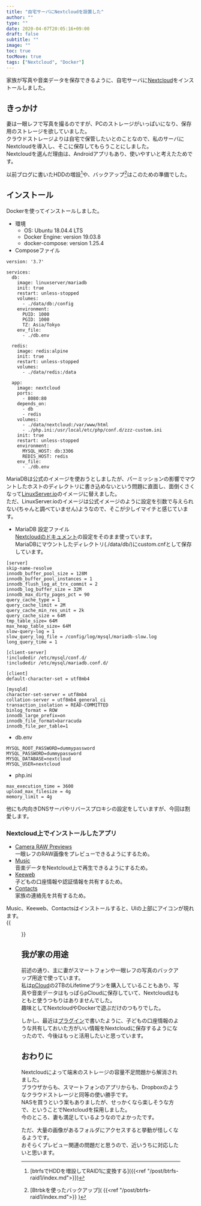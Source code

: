 ```yaml
---
title: "自宅サーバにNextcloudを設置した"
author: ""
type: ""
date: 2020-04-07T20:05:16+09:00
draft: false
subtitle: ""
image: ""
toc: true
tocMove: true
tags: ["Nextcloud", "Docker"]
---
```


家族が写真や音楽データを保存できるように、自宅サーバに[Nextcloud](https://nextcloud.com/)をインストールしました。

## きっかけ

妻は一眼レフで写真を撮るのですが、PCのストレージがいっぱいになり、保存用のストレージを欲していました。  
クラウドストレージよりは自宅で保管したいとのことなので、私のサーバにNextcloudを導入し、そこに保存してもらうことにしました。  
Nextcloudを選んだ理由は、Androidアプリもあり、使いやすいと考えたためです。

以前ブログに書いたHDDの増設[^1]や、バックアップ[^2]はこのための準備でした。  

[^1]: [btrfsでHDDを増設してRAID1に変換する]({{<ref "/post/btrfs-raid1/index.md">}})
[^2]: [Btrbkを使ったバックアップ]( {{<ref "/post/btrfs-raid1/index.md">}} )

## インストール

Dockerを使ってインストールしました。  

- 環境
  - OS: Ubuntu 18.04.4 LTS
  - Docker Engine: version 19.03.8
  - docker-compose: version 1.25.4
- Composeファイル
```
version: '3.7'

services:
  db:
    image: linuxserver/mariadb
    init: true
    restart: unless-stopped
    volumes:
      - ./data/db:/config
    environment:
      PUID: 1000
      PGID: 1000
      TZ: Asia/Tokyo
    env_file:
      - ./db.env

  redis:
    image: redis:alpine
    init: true
    restart: unless-stopped
    volumes:
      - ./data/redis:/data

  app:
    image: nextcloud
    ports:
      - 8080:80
    depends_on:
      - db
      - redis
    volumes:
      - ./data/nextcloud:/var/www/html
      - ./php.ini:/usr/local/etc/php/conf.d/zzz-custom.ini
    init: true
    restart: unless-stopped
    environment:
      MYSQL_HOST: db:3306
      REDIS_HOST: redis
    env_file:
      - ./db.env
```
MariaDBは公式のイメージを使おうとしましたが、パーミッションの影響でマウントしたホストのディレクトリに書き込めないという問題に直面し、面倒くさくなって[LinuxServer.io](https://www.linuxserver.io/)のイメージに替えました。  
ただ、LinuxServer.ioのイメージは公式イメージのように設定を引数で与えられない(ちゃんと調べていません)ようなので、そこが少しイマイチと感じています。  
- MariaDB 設定ファイル   
  [Nextcloudのドキュメント](https://docs.nextcloud.com/server/15/admin_manual/configuration_database/linux_database_configuration.html)の設定をそのまま使っています。  
  MariaDBにマウントしたディレクトリ(./data/db/)にcustom.cnfとして保存しています。  
```
[server]
skip-name-resolve
innodb_buffer_pool_size = 128M
innodb_buffer_pool_instances = 1
innodb_flush_log_at_trx_commit = 2
innodb_log_buffer_size = 32M
innodb_max_dirty_pages_pct = 90
query_cache_type = 1
query_cache_limit = 2M
query_cache_min_res_unit = 2k
query_cache_size = 64M
tmp_table_size= 64M
max_heap_table_size= 64M
slow-query-log = 1
slow_query_log_file	= /config/log/mysql/mariadb-slow.log
long_query_time = 1

[client-server]
!includedir /etc/mysql/conf.d/
!includedir /etc/mysql/mariadb.conf.d/

[client]
default-character-set = utf8mb4

[mysqld]
character-set-server = utf8mb4
collation-server = utf8mb4_general_ci
transaction_isolation = READ-COMMITTED
binlog_format = ROW
innodb_large_prefix=on
innodb_file_format=barracuda
innodb_file_per_table=1
```
- db.env  
```
MYSQL_ROOT_PASSWORD=dummypassword
MYSQL_PASSWORD=dummypassword
MYSQL_DATABASE=nextcloud
MYSQL_USER=nextcloud
```
- php.ini  
```
max_execution_time = 3600
upload_max_filesize = 4g
memory_limit = 4g
```

他にも内向きDNSサーバやリバースプロキシの設定をしていますが、今回は割愛します。

### Nextcloud上でインストールしたアプリ

- [Camera RAW Previews](https://apps.nextcloud.com/apps/camerarawpreviews)  
  一眼レフのRAW画像をプレビューできるようにするため。
- [Music](https://apps.nextcloud.com/apps/music)  
  音楽データをNextcloud上で再生できるようにするため。
- [Keeweb](https://apps.nextcloud.com/apps/keeweb)  
  子どもの口座情報や認証情報を共有するため。
- [Contacts](https://apps.nextcloud.com/apps/contacts)  
  家族の連絡先を共有するため。

Music、Keeweb、Contactsはインストールすると、UIの上部にアイコンが現れます。  
{{<figure src="ui.png" caption="一番左はNextcloudのロゴ。ロゴの右にあるアイコンは、左から、ファイル、写真、アクティビティ、Keeweb、連絡先 (Contacts)、ミュージック (Music)。">}}

## 我が家の用途

前述の通り、主に妻がスマートフォンや一眼レフの写真のバックアップ用途で使っています。  
私は[pCloud](https://www.pcloud.com/)の2TBのLifetimeプランを購入していることもあり、写真や音楽データはもっぱらpCloudに保存していて、Nextcloudはもともと使うつもりはありませんでした。  
趣味としてNextcloudやDockerで遊ぶだけのつもりでした。  

しかし、最近は[プラグイン](#プラグイン)で書いたように、子どもの口座情報のような共有しておいた方がいい情報をNextcloudに保存するようになったので、今後はもっと活用したいと思っています。  

## おわりに

Nextcloudによって端末のストレージの容量不足問題から解消されました。  
ブラウザからも、スマートフォンのアプリからも、Dropboxのようなクラウドストレージと同等の使い勝手です。  
NASを買うという案もありましたが、せっかくなら楽しそうな方で、ということでNextcloudを採用しました。  
今のところ、妻も満足しているようなのでよかったです。  

ただ、大量の画像があるフォルダにアクセスすると挙動が怪しくなるようです。  
おそらくプレビュー関連の問題だと思うので、近いうちに対応したいと思います。  


